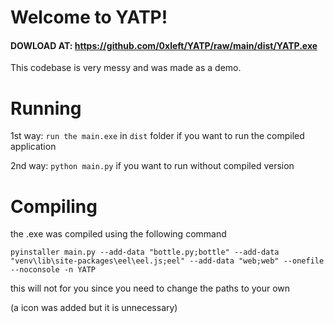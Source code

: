 # Welcome to YATP!

#### DOWLOAD AT: https://github.com/0xleft/YATP/raw/main/dist/YATP.exe

This codebase is very messy and was made as a demo.

# Running
1st way: `run the main.exe` in `dist` folder if you want to run the compiled application

2nd way: `python main.py` if you want to run without compiled version

# Compiling

the .exe was compiled using the following command
```
pyinstaller main.py --add-data "bottle.py;bottle" --add-data "venv\lib\site-packages\eel\eel.js;eel" --add-data "web;web" --onefile --noconsole -n YATP
```

this will not for you since you need to change the paths to your own

(a icon was added but it is unnecessary)